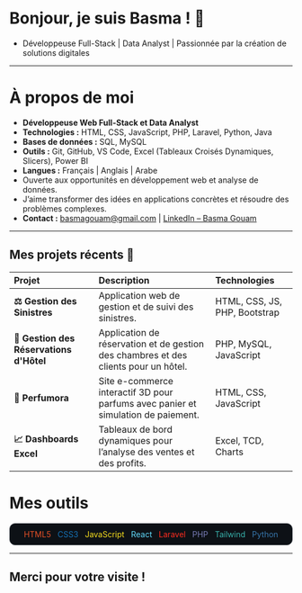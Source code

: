 # Bonjour, je suis Basma ! 👋

- Développeuse Full-Stack | Data Analyst | Passionnée par la création de solutions digitales

---
# À propos de moi

- **Développeuse Web Full-Stack et Data Analyst**  
- **Technologies :** HTML, CSS, JavaScript, PHP, Laravel, Python, Java  
- **Bases de données :** SQL, MySQL  
- **Outils :** Git, GitHub, VS Code, Excel (Tableaux Croisés Dynamiques, Slicers), Power BI  
- **Langues :** Français | Anglais | Arabe  
- Ouverte aux opportunités en développement web et analyse de données.  
- J’aime transformer des idées en applications concrètes et résoudre des problèmes complexes.  
- **Contact :** [basmagouam@gmail.com](mailto:basmagouam@gmail.com) | [LinkedIn – Basma Gouam](https://www.linkedin.com/in/basma-gouam-435167298/)  

---

## Mes projets récents 🚀

| Projet | Description | Technologies |
| :--- | :--- | :--- |
| **⚖️ Gestion des Sinistres** | Application web de gestion et de suivi des sinistres. | HTML, CSS, JS, PHP, Bootstrap |
| **🏨 Gestion des Réservations d'Hôtel** | Application de réservation et de gestion des chambres et des clients pour un hôtel. | PHP, MySQL, JavaScript |
| **🎁 Perfumora** | Site e-commerce interactif 3D pour parfums avec panier et simulation de paiement. | HTML, CSS, JavaScript |
| **📈 Dashboards Excel** | Tableaux de bord dynamiques pour l’analyse des ventes et des profits. | Excel, TCD, Charts |

# Mes outils

<div align="center" style="background-color: #0D1116; border-radius: 10px; padding: 10px; border: 1px solid #30363D;">
  <span style="color: #E34F26;">HTML5</span> &nbsp; 
  <span style="color: #1572B6;">CSS3</span> &nbsp; 
  <span style="color: #F7DF1E;">JavaScript</span> &nbsp; 
  <span style="color: #61DAFB;">React</span> &nbsp; 
  <span style="color: #FF2D20;">Laravel</span> &nbsp; 
  <span style="color: #777BB4;">PHP</span> &nbsp; 
  <span style="color: #38B2AC;">Tailwind</span> &nbsp; 
  <span style="color: #3776AB;">Python</span>
</div>

---

## Merci pour votre visite !
